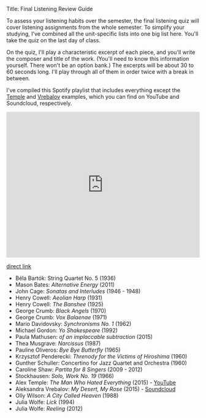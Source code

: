 Title: Final Listening Review Guide

To assess your listening habits over the semester, the final listening quiz will cover listening assignments from the whole semester. To simplify your studying, I've combined all the unit-specific lists into one big list here. You'll take the quiz on the last day of class.

On the quiz, I'll play a characteristic excerpt of each piece, and you'll write the composer and title of the work. (You'll need to know this information yourself. There won't be an option bank.) The excerpts will be about 30 to 60 seconds long. I'll play through all of them in order twice with a break in between.

I've compiled this Spotify playlist that includes everything except the [Temple](https://youtu.be/ieatSGff-rE) and [Vrebalov](https://soundcloud.com/kronosquartet/aleksandra-vrebalov-my-desert-my-rose) examples, which you can find on YouTube and Soundcloud, respectively.

<iframe src="https://open.spotify.com/embed/user/davemacdo/playlist/1GMkxatx5yiaHANnp1Rc9M" width="100%" height="380" frameborder="0" allowtransparency="true" allow="encrypted-media"></iframe>

[direct link](https://open.spotify.com/user/davemacdo/playlist/1GMkxatx5yiaHANnp1Rc9M)

- Béla Bartók: String Quartet No. 5 (1936)
- Mason Bates: _Alternative Energy_ (2011)
- John Cage: _Sonatas and Interludes_ (1946 - 1948)
- Henry Cowell: _Aeolian Harp_ (1931)
- Henry Cowell: _The Banshee_ (1925)
- George Crumb: _Black Angels_ (1970)
- George Crumb: _Vox Balaenae_ (1971)
- Mario Davidovsky: _Synchronisms No. 1_ (1962)
- Michael Gordon: _Yo Shakespeare_ (1992)
- Paula Mathusen: _of an implaccable subtraction_ (2015)
- Thea Musgrave: _Narcissus_ (1987)
- Pauline Oliveros: _Bye Bye Butterfly_ (1965)
- Krzysztof Penderecki: _Threnody for the Victims of Hiroshima_ (1960)
- Gunther Schuller: Concertino for Jazz Quartet and Orchestra (1960)
- Caroline Shaw: _Partita for 8 Singers_ (2009 - 2012)
- Stockhausen: _Solo, Work No. 19_ (1966)
- Alex Temple: _The Man Who Hated Everything_ (2015) - [YouTube](https://youtu.be/jz5lmcGsLFM)
- Aleksandra Vrebalov: _My Desert, My Rose_ (2015) - [Soundcloud](https://soundcloud.com/kronosquartet/aleksandra-vrebalov-my-desert-my-rose)
- Olly Wilson: _A City Called Heaven_ (1988)
- Julia Wolfe: _Lick_ (1994)
- Julia Wolfe: _Reeling_ (2012)
